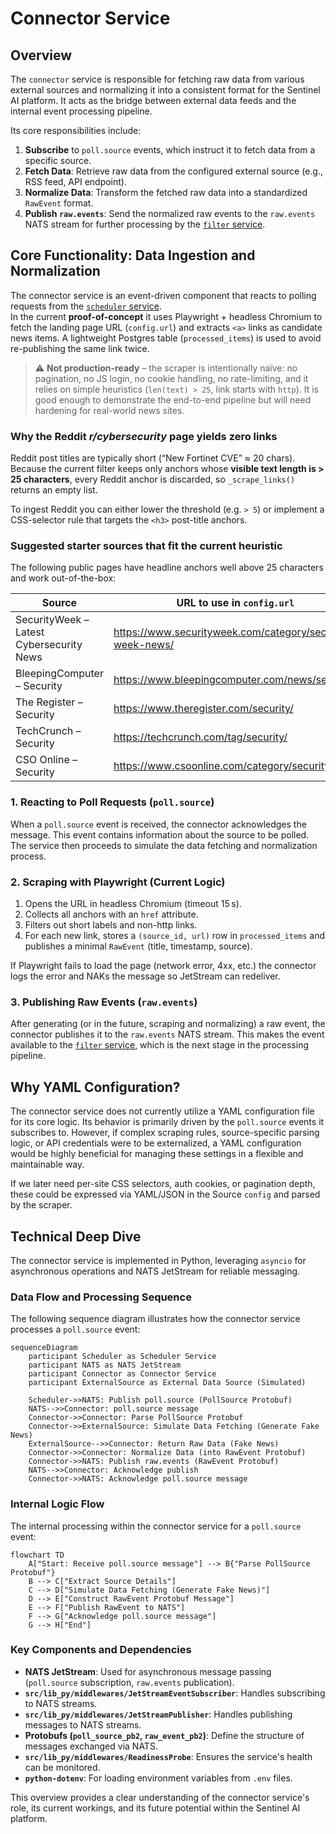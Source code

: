 # Connector Service

## Overview

The `connector` service is responsible for fetching raw data from various external sources and normalizing it into a consistent format for the Sentinel AI platform. It acts as the bridge between external data feeds and the internal event processing pipeline.

Its core responsibilities include:
1.  **Subscribe** to `poll.source` events, which instruct it to fetch data from a specific source.
2.  **Fetch Data**: Retrieve raw data from the configured external source (e.g., RSS feed, API endpoint).
3.  **Normalize Data**: Transform the fetched raw data into a standardized `RawEvent` format.
4.  **Publish `raw.events`**: Send the normalized raw events to the `raw.events` NATS stream for further processing by the [`filter` service](./filter.md).

## Core Functionality: Data Ingestion and Normalization

The connector service is an event-driven component that reacts to polling requests from the [`scheduler` service](./scheduler.md).  
In the current **proof-of-concept** it uses Playwright + headless Chromium to fetch the landing page URL (`config.url`) and extracts `<a>` links as candidate news items. A lightweight Postgres table (`processed_items`) is used to avoid re-publishing the same link twice.

> ⚠️ **Not production-ready** – the scraper is intentionally naïve: no pagination, no JS login, no cookie handling, no rate-limiting, and it relies on simple heuristics (`len(text) > 25`, link starts with `http`). It is good enough to demonstrate the end-to-end pipeline but will need hardening for real-world news sites.

### Why the Reddit *r/cybersecurity* page yields zero links

Reddit post titles are typically short (“New Fortinet CVE” ≈ 20 chars).  Because the current filter keeps only anchors whose **visible text length is > 25 characters**, every Reddit anchor is discarded, so `_scrape_links()` returns an empty list.

To ingest Reddit you can either lower the threshold (e.g. `> 5`) or implement a CSS-selector rule that targets the `<h3>` post-title anchors.

### Suggested starter sources that fit the current heuristic

The following public pages have headline anchors well above 25 characters and work out-of-the-box:

| Source | URL to use in `config.url` |
|--------|----------------------------|
| SecurityWeek – Latest Cybersecurity News | https://www.securityweek.com/category/security-week-news/ |
| BleepingComputer – Security | https://www.bleepingcomputer.com/news/security/ |
| The Register – Security | https://www.theregister.com/security/ |
| TechCrunch – Security | https://techcrunch.com/tag/security/ |
| CSO Online – Security | https://www.csoonline.com/category/security/ |

### 1. Reacting to Poll Requests (`poll.source`)

When a `poll.source` event is received, the connector acknowledges the message. This event contains information about the source to be polled. The service then proceeds to simulate the data fetching and normalization process.

### 2. Scraping with Playwright (Current Logic)

1. Opens the URL in headless Chromium (timeout 15 s).  
2. Collects all anchors with an `href` attribute.  
3. Filters out short labels and non-http links.  
4. For each new link, stores a `(source_id, url)` row in `processed_items` and publishes a minimal `RawEvent` (title, timestamp, source).

If Playwright fails to load the page (network error, 4xx, etc.) the connector logs the error and NAKs the message so JetStream can redeliver.

### 3. Publishing Raw Events (`raw.events`)

After generating (or in the future, scraping and normalizing) a raw event, the connector publishes it to the `raw.events` NATS stream. This makes the event available to the [`filter` service](./filter.md), which is the next stage in the processing pipeline.

## Why YAML Configuration?

The connector service does not currently utilize a YAML configuration file for its core logic. Its behavior is primarily driven by the `poll.source` events it subscribes to. However, if complex scraping rules, source-specific parsing logic, or API credentials were to be externalized, a YAML configuration would be highly beneficial for managing these settings in a flexible and maintainable way.

If we later need per-site CSS selectors, auth cookies, or pagination depth, these could be expressed via YAML/JSON in the Source `config` and parsed by the scraper.

## Technical Deep Dive

The connector service is implemented in Python, leveraging `asyncio` for asynchronous operations and NATS JetStream for reliable messaging.

### Data Flow and Processing Sequence

The following sequence diagram illustrates how the connector service processes a `poll.source` event:

```mermaid
sequenceDiagram
    participant Scheduler as Scheduler Service
    participant NATS as NATS JetStream
    participant Connector as Connector Service
    participant ExternalSource as External Data Source (Simulated)

    Scheduler->>NATS: Publish poll.source (PollSource Protobuf)
    NATS-->>Connector: poll.source message
    Connector->>Connector: Parse PollSource Protobuf
    Connector->>ExternalSource: Simulate Data Fetching (Generate Fake News)
    ExternalSource-->>Connector: Return Raw Data (Fake News)
    Connector->>Connector: Normalize Data (into RawEvent Protobuf)
    Connector->>NATS: Publish raw.events (RawEvent Protobuf)
    NATS-->>Connector: Acknowledge publish
    Connector->>NATS: Acknowledge poll.source message
```

### Internal Logic Flow

The internal processing within the connector service for a `poll.source` event:

```mermaid
flowchart TD
    A["Start: Receive poll.source message"] --> B{"Parse PollSource Protobuf"}
    B --> C["Extract Source Details"]
    C --> D["Simulate Data Fetching (Generate Fake News)"]
    D --> E["Construct RawEvent Protobuf Message"]
    E --> F["Publish RawEvent to NATS"]
    F --> G["Acknowledge poll.source message"]
    G --> H["End"]
```

### Key Components and Dependencies

*   **NATS JetStream**: Used for asynchronous message passing (`poll.source` subscription, `raw.events` publication).
*   **`src/lib_py/middlewares/JetStreamEventSubscriber`**: Handles subscribing to NATS streams.
*   **`src/lib_py/middlewares/JetStreamPublisher`**: Handles publishing messages to NATS streams.
*   **Protobufs (`poll_source_pb2`, `raw_event_pb2`)**: Define the structure of messages exchanged via NATS.
*   **`src/lib_py/middlewares/ReadinessProbe`**: Ensures the service's health can be monitored.
*   **`python-dotenv`**: For loading environment variables from `.env` files.

This overview provides a clear understanding of the connector service's role, its current workings, and its future potential within the Sentinel AI platform.